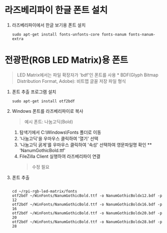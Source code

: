 # 라즈베리파이 한글 폰트 설치

1. 라즈베리파이에서 한글 보기용 폰트 설치
   <pre><code>sudo apt-get install fonts-unfonts-core fonts-nanum fonts-nanum-extra</code></pre>

# 전광판(RGB LED Matrix)용 폰트
  > LED Matrix에서는 파일 확장자가 'bdf'인 폰트를 사용
    * BDF(Glyph Bitmap Distribution Format, Adobe): 비트맵 글꼴 저장 파일 형식
    
1. 폰트 추출 프로그램 설치
   <pre><code>sudo apt-get install otf2bdf</code></pre>

2. Windows 폰트를 라즈베리파이로 복사
   > 예시 폰트: 나눔고딕(Bold)
   1. 탐색기에서 C:\Windows\Fonts 폴더로 이동
   2. '나눔고딕'을 우마우스 클릭하여 '열기' 선택
   3. '나눔고딕 굵게'를 우마우스 클릭하여 '속성' 선택하여 영문파일명 확인
     ** 'NanumGothicBold.ttf'
   4. FileZilla Client 실행하여 라즈베리파이 연결
      > 수정 필요
   
3. 폰트 추출
   <pre><code>
   cd ~/rpi-rgb-led-matrix/fonts
   otf2bdf ~/WinFonts/NanumGothicBold.ttf -o NanumGothicBoldx12.bdf -p 12
   otf2bdf ~/WinFonts/NanumGothicBold.ttf -o NanumGothicBoldx16.bdf -p 16
   otf2bdf ~/WinFonts/NanumGothicBold.ttf -o NanumGothicBoldx20.bdf -p 20
   otf2bdf ~/WinFonts/NanumGothicBold.ttf -o NanumGothicBoldx28.bdf -p 28
   </code></pre>
